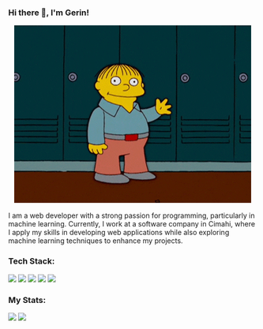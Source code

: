 ### Hi there 👋, I'm Gerin!

<p align="center">
<img src="https://github.com/gerinsp/stats/blob/main/giphy.gif" />
</p>

I am a web developer with a strong passion for programming, particularly in machine learning. Currently, I work at a software company in Cimahi, where I apply my skills in developing web applications while also exploring machine learning techniques to enhance my projects.
<!--
**gerinsp/gerinsp** is a ✨ _special_ ✨ repository because its `README.md` (this file) appears on your GitHub profile.

Here are some ideas to get you started:

- 🔭 I’m currently working on ...
- 🌱 I’m currently learning ...
- 👯 I’m looking to collaborate on ...
- 🤔 I’m looking for help with ...
- 💬 Ask me about ...
- 📫 How to reach me: ...
- 😄 Pronouns: ...
- ⚡ Fun fact: ...
-->
### Tech Stack: 
<p>
    <img src="https://img.shields.io/badge/OS-Windows-blue?&logo=windows" />
    <img src="https://img.shields.io/badge/Framework-Laravel-blue?&logo=laravel&logoColor=red" />
    <img src="https://img.shields.io/badge/Text%20Editor-PhpStorm-black?&logo=phpstorm&logoColor=black" />
    <img src="https://img.shields.io/badge/DBMS-MySQL|Redis-blue?&logo=mysql" />
    <img src="https://img.shields.io/badge/Version%20Control-Git-blue?&logo=git" />
</p>

### My Stats:
<p>
  <img width="420px" src="https://github-readme-stats.vercel.app/api?username=gerinsp&show_icons=true&theme=tokyonight&repo=stats" />
  <img src="https://github-readme-stats.vercel.app/api/top-langs/?username=gerinsp&layout=compact&theme=tokyonight" />
</p>
